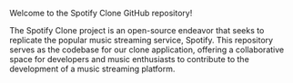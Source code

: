 Welcome to the Spotify Clone GitHub repository!

The Spotify Clone project is an open-source endeavor that seeks to replicate the popular music streaming service, Spotify. This repository serves as the codebase for our clone application, offering a collaborative space for developers and music enthusiasts to contribute to the development of a music streaming platform.
 
